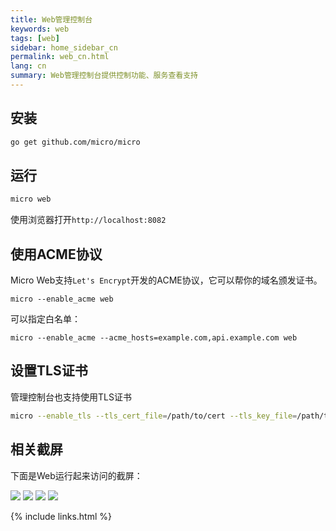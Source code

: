 ```yaml
---
title: Web管理控制台
keywords: web
tags: [web]
sidebar: home_sidebar_cn
permalink: web_cn.html
lang: cn
summary: Web管理控制台提供控制功能、服务查看支持
---
```


## 安装

```bash
go get github.com/micro/micro
```

## 运行

```bash
micro web
```
使用浏览器打开`http://localhost:8082`

## 使用ACME协议

Micro Web支持`Let's Encrypt`开发的ACME协议，它可以帮你的域名颁发证书。

```
micro --enable_acme web
```

可以指定白名单：

```
micro --enable_acme --acme_hosts=example.com,api.example.com web
```

## 设置TLS证书

管理控制台也支持使用TLS证书

```bash
micro --enable_tls --tls_cert_file=/path/to/cert --tls_key_file=/path/to/key web
```

## 相关截屏

下面是Web运行起来访问的截屏：

<img src="images/web1.png">

<img src="images/web2.png">

<img src="images/web3.png">

<img src="images/web4.png">


{% include links.html %}
